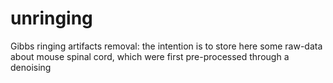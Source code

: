 # unringing
Gibbs ringing artifacts removal:
the intention is to store here some raw-data about mouse spinal cord, which were first pre-processed through a denoising 
